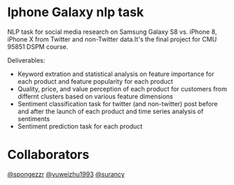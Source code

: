 # Iphone Galaxy nlp task

NLP task for social media research on Samsung Galaxy S8 vs. iPhone 8, iPhone X from Twitter and non-Twitter data.It's the final project for CMU 95851 DSPM course.

Deliverables:
- Keyword extration and statistical analysis on feature importance for each product and feature popularity for each product
- Quality, price, and value perception of each product for customers from differnt clusters based on various feature dimensions
- Sentiment classification task for twitter (and non-twitter) post before and after the launch of each product and time series analysis of sentiments
- Sentiment prediction task for each product


# Collaborators
[@spongezzr](https://github.com/spongezzr)
[@yuweizhu1993](https://github.com/yuweizhu1993)
[@surancy](https://github.com/surancy)
